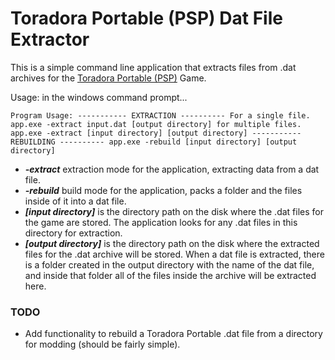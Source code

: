 # Toradora Portable (PSP) Dat File Extractor
This is a simple command line application that extracts files from .dat archives for the [Toradora Portable (PSP)](https://cdromance.com/psp/torador-portable-english/) Game.

Usage: in the windows command prompt...

`
Program Usage:
----------- EXTRACTION ----------
For a single file.
app.exe -extract input.dat [output directory]
for multiple files.
app.exe -extract [input directory] [output directory]
----------- REBUILDING ----------
app.exe -rebuild [input directory] [output directory]
`

- ***-extract*** extraction mode for the application, extracting data from a dat file.
- ***-rebuild*** build mode for the application, packs a folder and the files inside of it into a dat file.
- ***[input directory]*** is the directory path on the disk where the .dat files for the game are stored. The application looks for any .dat files in this directory for extraction.
- ***[output directory]*** is the directory path on the disk where the extracted files for the .dat archive will be stored. When a dat file is extracted, there is a folder created in the output directory with the name of the dat file, and inside that folder all of the files inside the archive will be extracted here.

### TODO
- Add functionality to rebuild a Toradora Portable .dat file from a directory for modding (should be fairly simple).
